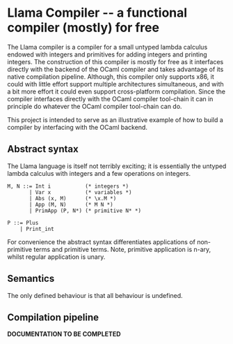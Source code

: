 # Llama Compiler -- a functional compiler (mostly) for free

The Llama compiler is a compiler for a small untyped lambda calculus endowed with integers and primitives for adding integers and printing integers. The construction of this compiler is mostly for free as it interfaces directly with the backend of the OCaml compiler and takes advantage of its native compilation pipeline. Although, this compiler only supports x86, it could with little effort support multiple architectures simultaneous, and with a bit more effort it could even support cross-platform compilation. Since the compiler interfaces directly with the OCaml compiler tool-chain it can in principle do whatever the OCaml compiler tool-chain can do.

This project is intended to serve as an illustrative example of how to build a compiler by interfacing with the OCaml backend.

## Abstract syntax

The Llama language is itself not terribly exciting; it is essentially the untyped lambda calculus with integers and a few operations on integers.
```
M, N ::= Int i           (* integers *)
       | Var x           (* variables *)
       | Abs (x, M)      (* \x.M *)
       | App (M, N)      (* M N *)
       | PrimApp (P, N*) (* primitive N* *)

P ::= Plus
    | Print_int
```
For convenience the abstract syntax differentiates applications of non-primitive terms and primitive terms. Note, primitive application is n-ary, whilst regular application is unary.

## Semantics

The only defined behaviour is that all behaviour is undefined.

## Compilation pipeline

**DOCUMENTATION TO BE COMPLETED**
